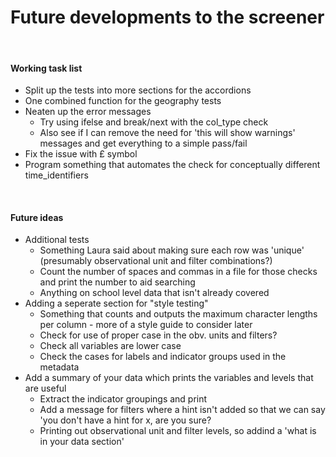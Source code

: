 # Future developments to the screener

<br>

#### Working task list
+ Split up the tests into more sections for the accordions
+ One combined function for the geography tests
+ Neaten up the error messages
  + Try using ifelse and break/next with the col_type check
  + Also see if I can remove the need for 'this will show warnings' messages and get everything to a simple pass/fail
+ Fix the issue with £ symbol
+ Program something that automates the check for conceptually different time_identifiers

<br>

#### Future ideas
+ Additional tests
  + Something Laura said about making sure each row was 'unique' (presumably observational unit and filter combinations?)
  + Count the number of spaces and commas in a file for those checks and print the number to aid searching
  + Anything on school level data that isn't already covered
+ Adding a seperate section for "style testing"
  + Something that counts and outputs the maximum character lengths per column - more of a style guide to consider later
  + Check for use of proper case in the obv. units and filters?
  + Check all variables are lower case
  + Check the cases for labels and indicator groups used in the metadata
+ Add a summary of your data which prints the variables and levels that are useful
  + Extract the indicator groupings and print
  + Add a message for filters where a hint isn't added so that we can say 'you don't have a hint for x, are you sure?
  + Printing out observational unit and filter levels, so addind a 'what is in your data section'